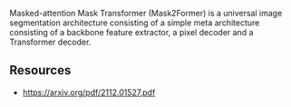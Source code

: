Masked-attention Mask Transformer (Mask2Former)  is a universal image segmentation architecture consisting of a simple meta architecture consisting of a backbone feature extractor, a pixel decoder and a Transformer decoder. 
## Resources
- https://arxiv.org/pdf/2112.01527.pdf